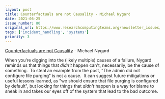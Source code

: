 ```yaml
---
layout: post
title: Counterfactuals are not Causality - Michael Nygard
date: 2021-06-25
issue_number: 80
original_url: https://www.researchcomputingteams.org/newsletter_issues/0080
tags: ['incident_handling', 'systems']
priority: 3
---
```


<!-- markdownlint-disable MD033 -->
<!-- markdownlint-disable MD041 -->
<!-- markdownlint-disable MD049 -->

[Counterfactuals are not Causality](https://www.michaelnygard.com/blog/2021/06/counterfactuals-are-not-causality/) - Michael Nygard

When you're digging into the (likely multiple) causes of a failure, Nygard reminds us that things that *didn't* happen can't, necessarily, be the cause of something.  To steal an example from the post, "The admin did not configure file purging" is not a cause.  It can suggest future mitigations or useful lessons learned, as "we should ensure that file purging is configured by default", but looking for things that *didn't* happen is a way for blame to sneak in and takes our eyes off of the system that lead to the bad outcome.